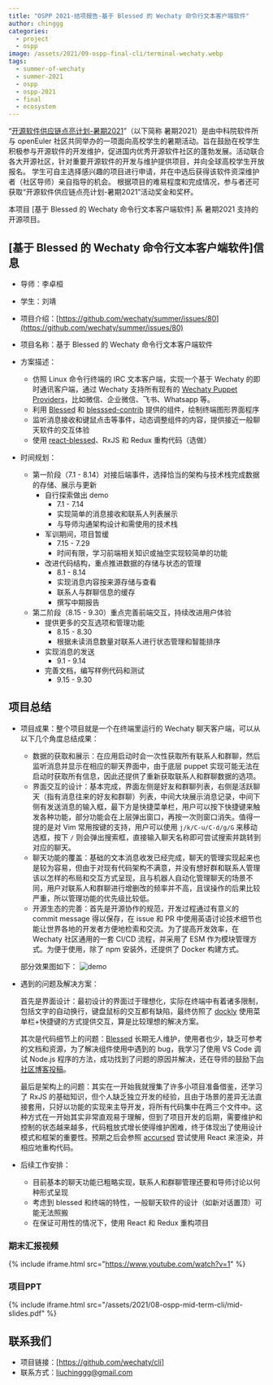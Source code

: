 ```yaml
---
title: "OSPP 2021-结项报告-基于 Blessed 的 Wechaty 命令行文本客户端软件"
author: chinggg
categories:
  - project
  - ospp
image: /assets/2021/09-ospp-final-cli/terminal-wechaty.webp
tags:
  - summer-of-wechaty
  - summer-2021
  - ospp
  - ospp-2021
  - final
  - ecosystem
---
```


“[开源软件供应链点亮计划-暑期2021](https://summer.iscas.ac.cn)”（以下简称 暑期2021）是由中科院软件所与 openEuler 社区共同举办的一项面向高校学生的暑期活动。旨在鼓励在校学生积极参与开源软件的开发维护，促进国内优秀开源软件社区的蓬勃发展。活动联合各大开源社区，针对重要开源软件的开发与维护提供项目，并向全球高校学生开放报名。 学生可自主选择感兴趣的项目进行申请，并在中选后获得该软件资深维护者（社区导师）亲自指导的机会。 根据项目的难易程度和完成情况，参与者还可获取“开源软件供应链点亮计划-暑期2021”活动奖金和奖杯。

本项目 [基于 Blessed 的 Wechaty 命令行文本客户端软件] 系 暑期2021 支持的开源项目。

## [基于 Blessed 的 Wechaty 命令行文本客户端软件]信息

- 导师：李卓桓
- 学生：刘靖
- 项目介绍：[https://github.com/wechaty/summer/issues/80](https://github.com/wechaty/summer/issues/80)

- 项目名称：基于 Blessed 的 Wechaty 命令行文本客户端软件
- 方案描述：
  - 仿照 Linux 命令行终端的 IRC 文本客户端，实现一个基于 Wechaty 的即时通讯客户端，通过 Wechaty 支持所有现有的 [Wechaty Puppet Providers](https://wechaty.js.org/docs/puppet-providers/)，比如微信、企业微信、飞书、Whatsapp 等。  
  - 利用 [Blessed](https://github.com/chjj/blessed) 和 [blesssed-contrib](https://github.com/yaronn/blessed-contrib) 提供的组件，绘制终端图形界面程序
  - 监听消息接收和键鼠点击等事件，动态调整组件的内容，提供接近一般聊天软件的交互体验
  - 使用 [react-blessed](https://github.com/Yomguithereal/react-blessed)、RxJS 和 Redux 重构代码（选做）
- 时间规划：  
  - 第一阶段（7.1 - 8.14）对接后端事件，选择恰当的架构与技术栈完成数据的存储、展示与更新
    - 自行探索做出 demo
      - 7.1 - 7.14
      - 实现简单的消息接收和联系人列表展示
      - 与导师沟通架构设计和需使用的技术栈
    - 军训期间，项目暂缓
      - 7.15 - 7.29
      - 时间有限，学习前端相关知识或抽空实现较简单的功能
    - 改进代码结构，重点推进数据的存储与状态的管理
      - 8.1 - 8.14
      - 实现消息内容按来源存储与查看
      - 联系人与群聊信息的缓存
      - 撰写中期报告
  - 第二阶段（8.15 - 9.30）重点完善前端交互，持续改进用户体验
    - 提供更多的交互选项和管理功能
      - 8.15 - 8.30
      - 根据未读消息数量对联系人进行状态管理和智能排序
    - 实现消息的发送
      - 9.1 - 9.14
    - 完善文档，编写样例代码和测试
      - 9.15 - 9.30

## 项目总结

- 项目成果：整个项目就是一个在终端里运行的 Wechaty 聊天客户端，可以从以下几个角度总结成果：
  - 数据的获取和展示：在应用启动时会一次性获取所有联系人和群聊，然后监听消息并显示在相应的聊天界面中，由于底层 puppet 实现可能无法在启动时获取所有信息，因此还提供了重新获取联系人和群聊数据的选项。
  - 界面交互的设计：基本完成，界面左侧是好友和群聊列表，右侧是活跃聊天（指有消息往来的好友和群聊）列表，中间大块展示消息记录，中间下侧有发送消息的输入框，最下方是快捷菜单栏，用户可以按下快捷键来触发各种功能，部分功能会在上层弹出窗口，再按一次则窗口消失。值得一提的是对 Vim 常用按键的支持，用户可以使用 `j/k/C-u/C-d/g/G` 来移动选框，按下 `/` 则会弹出搜索框，直接输入聊天名称即可尝试搜索并跳转到对应的聊天。
  - 聊天功能的覆盖：基础的文本消息收发已经完成，聊天的管理实现起来也是较为容易，但由于对现有代码架构不满意，并没有想好群和联系人管理该以怎样的布局和交互方式呈现，且与机器人自动化管理聊天的场景不同，用户对联系人和群聊进行增删改的频率并不高，且误操作的后果比较严重，所以管理功能的优先级比较低。
  - 开源生态的完善：首先是开源协作的规范，开发过程通过有意义的 commit message 得以保存，在 issue 和 PR 中使用英语讨论技术细节也能让世界各地的开发者方便地检索和交流。为了提高开发效率，在 Wechaty 社区通用的一套 CI/CD 流程，并采用了 ESM 作为模块管理方式。为便于使用，除了 npm 安装外，还提供了 Docker 构建方式。

  部分效果图如下：
  ![demo](/assets/2021/09-ospp-final-cli/final-demo.webp)

- 遇到的问题及解决方案：

  首先是界面设计：最初设计的界面过于理想化，实际在终端中有着诸多限制，包括文字的自动换行，键盘鼠标的交互都有缺陷，最终仿照了 [dockly](https://github.com/lirantal/dockly) 使用菜单栏+快捷键的方式提供交互，算是比较理想的解决方案。

  其次是代码细节上的问题：[Blessed](https://github.com/chjj/blessed) 长期无人维护，使用者也少，缺乏可参考的文档和资源，为了解决组件使用中遇到的 bug，我学习了使用 VS Code 调试 Node.js 程序的方法，成功找到了问题的原因并解决，还在导师的鼓励下[向社区博客投稿](https://wechaty.js.org/2021/08/08/vscode-debug-nodejs/)。

  最后是架构上的问题：其实在一开始我就搜集了许多小项目准备借鉴，还学习了 RxJS 的基础知识，但个人缺乏独立开发的经验，且由于场景的差异无法直接套用，只好以功能的实现来主导开发，将所有代码集中在两三个文件中。这种方式在一开始其实非常直观易于理解，但到了项目开发的后期，需要维护和控制的状态越来越多，代码粗放式增长使得维护困难，终于体现出了使用设计模式和框架的重要性。预期之后会参照 [accursed](https://github.com/cancerberoSgx/accursed) 尝试使用 React 来渲染，并相应地重构代码。
- 后续工作安排：  
  - 目前基本的聊天功能已粗略实现，联系人和群聊管理还要和导师讨论以何种形式呈现
  - 考虑到 blessed 和终端的特性，一般聊天软件的设计（如新对话置顶）可能无法照搬
  - 在保证可用性的情况下，使用 React 和 Redux 重构项目

### 期末汇报视频

{% include iframe.html src="https://www.youtube.com/watch?v=1" %}

### 项目PPT

{% include iframe.html src="/assets/2021/08-ospp-mid-term-cli/mid-slides.pdf" %}

## 联系我们

- 项目链接：[https://github.com/wechaty/cli]  
- 联系方式：liuchinggg@gmail.com
